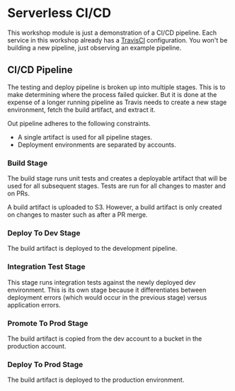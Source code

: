# Serverless CI/CD

This workshop module is just a demonstration of a CI/CD pipeline. Each service in this workshop already has a [TravisCI](https://travis-ci.org) configuration. You won't be building a new pipeline, just observing an example pipeline.

## CI/CD Pipeline
The testing and deploy pipeline is broken up into multiple stages. This is to make determining where the process failed quicker. But it is done at the expense of a longer running pipeline as Travis needs to create a new stage environment, fetch the build artifact, and extract it.

Out pipeline adheres to the following constraints.

* A single artifact is used for all pipeline stages.
* Deployment environments are separated by accounts.

<!-- DIAGRAM -->

### Build Stage
The build stage runs unit tests and creates a deployable artifact that will be used for all subsequent stages. Tests are run for all changes to master and on PRs.

A build artifact is uploaded to S3. However, a build artifact is only created on changes to master such as after a PR merge.


### Deploy To Dev Stage
The build artifact is deployed to the development pipeline.

### Integration Test Stage
This stage runs integration tests against the newly deployed dev environment. This is its own stage because it differentiates between deployment errors (which would occur in the previous stage) versus application errors.

### Promote To Prod Stage
The build artifact is copied from the dev account to a bucket in the production account.

### Deploy To Prod Stage
The build artifact is deployed to the production environment.
